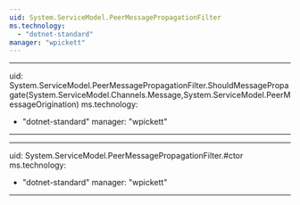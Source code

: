 ```yaml
---
uid: System.ServiceModel.PeerMessagePropagationFilter
ms.technology: 
  - "dotnet-standard"
manager: "wpickett"
---
```


---
uid: System.ServiceModel.PeerMessagePropagationFilter.ShouldMessagePropagate(System.ServiceModel.Channels.Message,System.ServiceModel.PeerMessageOrigination)
ms.technology: 
  - "dotnet-standard"
manager: "wpickett"
---

---
uid: System.ServiceModel.PeerMessagePropagationFilter.#ctor
ms.technology: 
  - "dotnet-standard"
manager: "wpickett"
---
